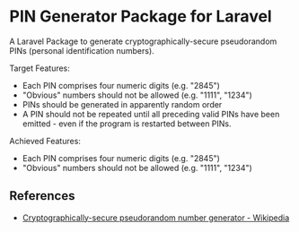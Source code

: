 # PIN Generator Package for Laravel

A Laravel Package to generate cryptographically-secure pseudorandom PINs (personal identification numbers).

Target Features:
- Each PIN comprises four numeric digits (e.g. "2845")
- "Obvious" numbers should not be allowed (e.g. "1111", "1234")
- PINs should be generated in apparently random order
- A PIN should not be repeated until all preceding valid PINs have been emitted - even if the program is restarted between PINs.

Achieved Features:
- Each PIN comprises four numeric digits (e.g. "2845")
- "Obvious" numbers should not be allowed (e.g. "1111", "1234")


## References
- [Cryptographically-secure pseudorandom number generator - Wikipedia](https://en.wikipedia.org/wiki/Cryptographically-secure_pseudorandom_number_generator)

